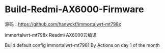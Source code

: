 # Build-Redmi-AX6000-Firmware

源码：https://github.com/hanwckf/immortalwrt-mt798x

immortalwrt-mt798x Readmi AX6000云编译

Build default config immortalwrt-mt7981 By Actions on day 1 of the month
